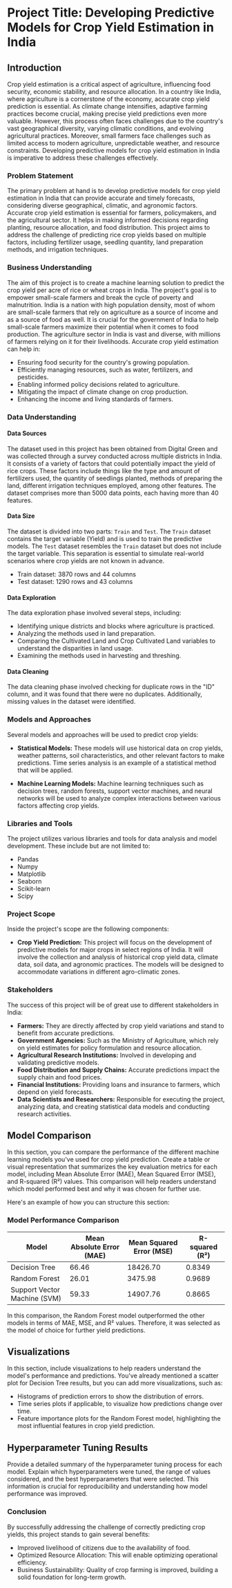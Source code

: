 
# Project Title: Developing Predictive Models for Crop Yield Estimation in India

## Introduction

Crop yield estimation is a critical aspect of agriculture, influencing food security, economic stability, and resource allocation. In a country like India, where agriculture is a cornerstone of the economy, accurate crop yield prediction is essential. As climate change intensifies, adaptive farming practices become crucial, making precise yield predictions even more valuable. However, this process often faces challenges due to the country's vast geographical diversity, varying climatic conditions, and evolving agricultural practices. Moreover, small farmers face challenges such as limited access to modern agriculture, unpredictable weather, and resource constraints. Developing predictive models for crop yield estimation in India is imperative to address these challenges effectively.

### Problem Statement

The primary problem at hand is to develop predictive models for crop yield estimation in India that can provide accurate and timely forecasts, considering diverse geographical, climatic, and agronomic factors. Accurate crop yield estimation is essential for farmers, policymakers, and the agricultural sector. It helps in making informed decisions regarding planting, resource allocation, and food distribution. This project aims to address the challenge of predicting rice crop yields based on multiple factors, including fertilizer usage, seedling quantity, land preparation methods, and irrigation techniques.

### Business Understanding

The aim of this project is to create a machine learning solution to predict the crop yield per acre of rice or wheat crops in India. The project's goal is to empower small-scale farmers and break the cycle of poverty and malnutrition. India is a nation with high population density, most of whom are small-scale farmers that rely on agriculture as a source of income and as a source of food as well. It is crucial for the government of India to help small-scale farmers maximize their potential when it comes to food production. The agriculture sector in India is vast and diverse, with millions of farmers relying on it for their livelihoods. Accurate crop yield estimation can help in:

- Ensuring food security for the country's growing population.
- Efficiently managing resources, such as water, fertilizers, and pesticides.
- Enabling informed policy decisions related to agriculture.
- Mitigating the impact of climate change on crop production.
- Enhancing the income and living standards of farmers.

### Data Understanding

#### Data Sources

The dataset used in this project has been obtained from Digital Green and was collected through a survey conducted across multiple districts in India. It consists of a variety of factors that could potentially impact the yield of rice crops. These factors include things like the type and amount of fertilizers used, the quantity of seedlings planted, methods of preparing the land, different irrigation techniques employed, among other features. The dataset comprises more than 5000 data points, each having more than 40 features.

#### Data Size

The dataset is divided into two parts: `Train` and `Test`. The `Train` dataset contains the target variable (Yield) and is used to train the predictive models. The `Test` dataset resembles the `Train` dataset but does not include the target variable. This separation is essential to simulate real-world scenarios where crop yields are not known in advance.

- Train dataset: 3870 rows and 44 columns
- Test dataset: 1290 rows and 43 columns

#### Data Exploration

The data exploration phase involved several steps, including:

- Identifying unique districts and blocks where agriculture is practiced.
- Analyzing the methods used in land preparation.
- Comparing the Cultivated Land and Crop Cultivated Land variables to understand the disparities in land usage.
- Examining the methods used in harvesting and threshing.

#### Data Cleaning

The data cleaning phase involved checking for duplicate rows in the "ID" column, and it was found that there were no duplicates. Additionally, missing values in the dataset were identified.

### Models and Approaches

Several models and approaches will be used to predict crop yields:

- **Statistical Models:** These models will use historical data on crop yields, weather patterns, soil characteristics, and other relevant factors to make predictions. Time series analysis is an example of a statistical method that will be applied.

- **Machine Learning Models:** Machine learning techniques such as decision trees, random forests, support vector machines, and neural networks will be used to analyze complex interactions between various factors affecting crop yields.


### Libraries and Tools

The project utilizes various libraries and tools for data analysis and model development. These include but are not limited to:

- Pandas
- Numpy
- Matplotlib
- Seaborn
- Scikit-learn
- Scipy

### Project Scope

Inside the project's scope are the following components:

- **Crop Yield Prediction:** This project will focus on the development of predictive models for major crops in select regions of India. It will involve the collection and analysis of historical crop yield data, climate data, soil data, and agronomic practices. The models will be designed to accommodate variations in different agro-climatic zones.


### Stakeholders

The success of this project will be of great use to different stakeholders in India:

- **Farmers:** They are directly affected by crop yield variations and stand to benefit from accurate predictions.
- **Government Agencies:** Such as the Ministry of Agriculture, which rely on yield estimates for policy formulation and resource allocation.
- **Agricultural Research Institutions:** Involved in developing and validating predictive models.
- **Food Distribution and Supply Chains:** Accurate predictions impact the supply chain and food prices.
- **Financial Institutions:** Providing loans and insurance to farmers, which depend on yield forecasts.
- **Data Scientists and Researchers:** Responsible for executing the project, analyzing data, and creating statistical data models and conducting research activities.

## Model Comparison

In this section, you can compare the performance of the different machine learning models you've used for crop yield prediction. Create a table or visual representation that summarizes the key evaluation metrics for each model, including Mean Absolute Error (MAE), Mean Squared Error (MSE), and R-squared (R²) values. This comparison will help readers understand which model performed best and why it was chosen for further use.

Here's an example of how you can structure this section:

### Model Performance Comparison

| Model             | Mean Absolute Error (MAE) | Mean Squared Error (MSE) | R-squared (R²) |
|-------------------|---------------------------|--------------------------|----------------|
| Decision Tree     | 66.46                     | 18426.70                 | 0.8349         |
| Random Forest     | 26.01                     | 3475.98                  | 0.9689         |
| Support Vector Machine (SVM) | 59.33           | 14907.76                 | 0.8665         |

In this comparison, the Random Forest model outperformed the other models in terms of MAE, MSE, and R² values. Therefore, it was selected as the model of choice for further yield predictions.

## Visualizations

In this section, include visualizations to help readers understand the model's performance and predictions. You've already mentioned a scatter plot for Decision Tree results, but you can add more visualizations, such as:

- Histograms of prediction errors to show the distribution of errors.
- Time series plots if applicable, to visualize how predictions change over time.
- Feature importance plots for the Random Forest model, highlighting the most influential features in crop yield prediction.

## Hyperparameter Tuning Results

Provide a detailed summary of the hyperparameter tuning process for each model. Explain which hyperparameters were tuned, the range of values considered, and the best hyperparameters that were selected. This information is crucial for reproducibility and understanding how model performance was improved.

### Conclusion

By successfully addressing the challenge of correctly predicting crop yields, this project stands to gain several benefits:

- Improved livelihood of citizens due to the availability of food.
- Optimized Resource Allocation: This will enable optimizing operational efficiency.
- Business Sustainability: Quality of crop farming is improved, building a solid foundation for long-term growth.


